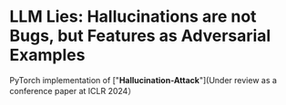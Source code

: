 # LLM Lies: Hallucinations are not Bugs, but Features as  Adversarial Examples

PyTorch implementation of
["**Hallucination-Attack**"](Under review as a conference paper at ICLR 2024）
